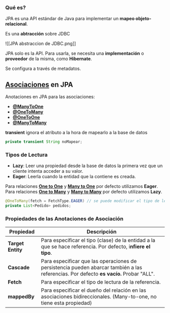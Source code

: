 ### Qué es?
JPA es una API estándar de Java para implementar un **mapeo objeto-relacional**.

Es una **abtracción** sobre JDBC

![[JPA abstraccion de JDBC.png]]

JPA solo es la API. Para usarla, se necesita una **implementación** o **proveedor** de la misma, como **Hibernate**.

Se configura a través de metadatos.

## [Asociaciones](2°%20Año/2°%20Cuatrimestre/Arquitectura%20Web/JPA/Relaciones/Asociación.md) en JPA
Anotaciones en JPA para las asociaciones:
- [**@ManyToOne**](@ManyToOne.md)
- [**@OneToMany**](@OneToMany.md)
- [**@OneToOne**](@OneToOne.md)
- [**@ManyToMany**](@ManyToMany.md)

**transient** ignora el atributo a la hora de mapearlo a la base de datos
```java title:atributoTransient
private transient String noMapear;
```
### Tipos de Lectura
- **Lazy**: Leer una propiedad desde la base de datos la primera vez que un cliente intenta acceder a su valor.
- **Eager**: Leerla cuando la entidad que la contiene es creada.

Para relaciones [**One to One**](@OneToOne.md) y [**Many to One**](@ManyToOne.md) por defecto utilizamos **Eager**.
Para relaciones [**One to Many**](@OneToMany.md) y [**Many to Many**](@ManyToMany.md) por defecto utilizamos **Lazy**.

```Java
@OneToMany(fetch = FetchType.EAGER) // se puede modificar el tipo de lectura
private List<Pedido> pedidos;
```

### Propiedades de las Anotaciones de Asociación
| Propiedad         | Descripción                                                                                                                            |
| ----------------- | -------------------------------------------------------------------------------------------------------------------------------------- |
| **Target Entity** | Para especificar el tipo (clase) de la entidad a la que se hace referencia. Por defecto, i**nfiere el tipo**.                          |
| **Cascade**       | Para especificar que las operaciones de persistencia pueden abarcar también a las referencias. Por defecto **es vacío.** Probar "ALL". |
| **Fetch**         | Para especificar el tipo de lectura de la referencia.                                                                                  |
| **mappedBy**      | Para especificar el dueño del relación en las asociaciones bidireccionales. (Many-to-one, no tiene esta propiedad)                     |
